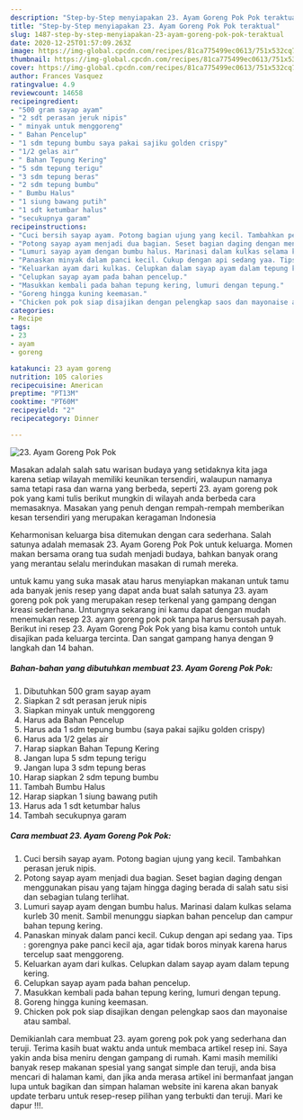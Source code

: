 ```yaml
---
description: "Step-by-Step menyiapakan 23. Ayam Goreng Pok Pok teraktual"
title: "Step-by-Step menyiapakan 23. Ayam Goreng Pok Pok teraktual"
slug: 1487-step-by-step-menyiapakan-23-ayam-goreng-pok-pok-teraktual
date: 2020-12-25T01:57:09.263Z
image: https://img-global.cpcdn.com/recipes/81ca775499ec0613/751x532cq70/23-ayam-goreng-pok-pok-foto-resep-utama.jpg
thumbnail: https://img-global.cpcdn.com/recipes/81ca775499ec0613/751x532cq70/23-ayam-goreng-pok-pok-foto-resep-utama.jpg
cover: https://img-global.cpcdn.com/recipes/81ca775499ec0613/751x532cq70/23-ayam-goreng-pok-pok-foto-resep-utama.jpg
author: Frances Vasquez
ratingvalue: 4.9
reviewcount: 14658
recipeingredient:
- "500 gram sayap ayam"
- "2 sdt perasan jeruk nipis"
- " minyak untuk menggoreng"
- " Bahan Pencelup"
- "1 sdm tepung bumbu saya pakai sajiku golden crispy"
- "1/2 gelas air"
- " Bahan Tepung Kering"
- "5 sdm tepung terigu"
- "3 sdm tepung beras"
- "2 sdm tepung bumbu"
- " Bumbu Halus"
- "1 siung bawang putih"
- "1 sdt ketumbar halus"
- "secukupnya garam"
recipeinstructions:
- "Cuci bersih sayap ayam. Potong bagian ujung yang kecil. Tambahkan perasan jeruk nipis."
- "Potong sayap ayam menjadi dua bagian. Seset bagian daging dengan menggunakan pisau yang tajam hingga daging berada di salah satu sisi dan sebagian tulang terlihat."
- "Lumuri sayap ayam dengan bumbu halus. Marinasi dalam kulkas selama kurleb 30 menit. Sambil menunggu siapkan bahan pencelup dan campur bahan tepung kering."
- "Panaskan minyak dalam panci kecil. Cukup dengan api sedang yaa. Tips : gorengnya pake panci kecil aja, agar tidak boros minyak karena harus tercelup saat menggoreng."
- "Keluarkan ayam dari kulkas. Celupkan dalam sayap ayam dalam tepung kering."
- "Celupkan sayap ayam pada bahan pencelup."
- "Masukkan kembali pada bahan tepung kering, lumuri dengan tepung."
- "Goreng hingga kuning keemasan."
- "Chicken pok pok siap disajikan dengan pelengkap saos dan mayonaise atau sambal."
categories:
- Recipe
tags:
- 23
- ayam
- goreng

katakunci: 23 ayam goreng 
nutrition: 105 calories
recipecuisine: American
preptime: "PT13M"
cooktime: "PT60M"
recipeyield: "2"
recipecategory: Dinner

---
```



![23. Ayam Goreng Pok Pok](https://img-global.cpcdn.com/recipes/81ca775499ec0613/751x532cq70/23-ayam-goreng-pok-pok-foto-resep-utama.jpg)

Masakan adalah salah satu warisan budaya yang setidaknya kita jaga karena setiap wilayah memiliki keunikan tersendiri, walaupun namanya sama tetapi rasa dan warna yang berbeda, seperti 23. ayam goreng pok pok yang kami tulis berikut mungkin di wilayah anda berbeda cara memasaknya. Masakan yang penuh dengan rempah-rempah memberikan kesan tersendiri yang merupakan keragaman Indonesia



Keharmonisan keluarga bisa ditemukan dengan cara sederhana. Salah satunya adalah memasak 23. Ayam Goreng Pok Pok untuk keluarga. Momen makan bersama orang tua sudah menjadi budaya, bahkan banyak orang yang merantau selalu merindukan masakan di rumah mereka.

untuk kamu yang suka masak atau harus menyiapkan makanan untuk tamu ada banyak jenis resep yang dapat anda buat salah satunya 23. ayam goreng pok pok yang merupakan resep terkenal yang gampang dengan kreasi sederhana. Untungnya sekarang ini kamu dapat dengan mudah menemukan resep 23. ayam goreng pok pok tanpa harus bersusah payah.
Berikut ini resep 23. Ayam Goreng Pok Pok yang bisa kamu contoh untuk disajikan pada keluarga tercinta. Dan sangat gampang hanya dengan 9 langkah dan 14 bahan.


<!--inarticleads1-->

##### Bahan-bahan yang dibutuhkan membuat 23. Ayam Goreng Pok Pok:

1. Dibutuhkan 500 gram sayap ayam
1. Siapkan 2 sdt perasan jeruk nipis
1. Siapkan  minyak untuk menggoreng
1. Harus ada  Bahan Pencelup
1. Harus ada 1 sdm tepung bumbu (saya pakai sajiku golden crispy)
1. Harus ada 1/2 gelas air
1. Harap siapkan  Bahan Tepung Kering
1. Jangan lupa 5 sdm tepung terigu
1. Jangan lupa 3 sdm tepung beras
1. Harap siapkan 2 sdm tepung bumbu
1. Tambah  Bumbu Halus
1. Harap siapkan 1 siung bawang putih
1. Harus ada 1 sdt ketumbar halus
1. Tambah secukupnya garam




<!--inarticleads2-->

##### Cara membuat  23. Ayam Goreng Pok Pok:

1. Cuci bersih sayap ayam. Potong bagian ujung yang kecil. Tambahkan perasan jeruk nipis.
1. Potong sayap ayam menjadi dua bagian. Seset bagian daging dengan menggunakan pisau yang tajam hingga daging berada di salah satu sisi dan sebagian tulang terlihat.
1. Lumuri sayap ayam dengan bumbu halus. Marinasi dalam kulkas selama kurleb 30 menit. Sambil menunggu siapkan bahan pencelup dan campur bahan tepung kering.
1. Panaskan minyak dalam panci kecil. Cukup dengan api sedang yaa. Tips : gorengnya pake panci kecil aja, agar tidak boros minyak karena harus tercelup saat menggoreng.
1. Keluarkan ayam dari kulkas. Celupkan dalam sayap ayam dalam tepung kering.
1. Celupkan sayap ayam pada bahan pencelup.
1. Masukkan kembali pada bahan tepung kering, lumuri dengan tepung.
1. Goreng hingga kuning keemasan.
1. Chicken pok pok siap disajikan dengan pelengkap saos dan mayonaise atau sambal.




Demikianlah cara membuat 23. ayam goreng pok pok yang sederhana dan teruji. Terima kasih buat waktu anda untuk membaca artikel resep ini. Saya yakin anda bisa meniru dengan gampang di rumah. Kami masih memiliki banyak resep makanan spesial yang sangat simple dan teruji, anda bisa mencari di halaman kami, dan jika anda merasa artikel ini bermanfaat jangan lupa untuk bagikan dan simpan halaman website ini karena akan banyak update terbaru untuk resep-resep pilihan yang terbukti dan teruji. Mari ke dapur !!!. 
